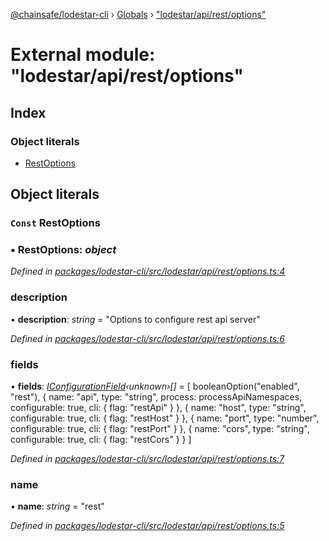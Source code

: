 [@chainsafe/lodestar-cli](../README.md) › [Globals](../globals.md) › ["lodestar/api/rest/options"](_lodestar_api_rest_options_.md)

# External module: "lodestar/api/rest/options"

## Index

### Object literals

* [RestOptions](_lodestar_api_rest_options_.md#const-restoptions)

## Object literals

### `Const` RestOptions

### ▪ **RestOptions**: *object*

*Defined in [packages/lodestar-cli/src/lodestar/api/rest/options.ts:4](https://github.com/ChainSafe/lodestar/blob/bbe465408/packages/lodestar-cli/src/lodestar/api/rest/options.ts#L4)*

###  description

• **description**: *string* = "Options to configure rest api server"

*Defined in [packages/lodestar-cli/src/lodestar/api/rest/options.ts:6](https://github.com/ChainSafe/lodestar/blob/bbe465408/packages/lodestar-cli/src/lodestar/api/rest/options.ts#L6)*

###  fields

• **fields**: *[IConfigurationField](../interfaces/_lodestar_util_config_.iconfigurationfield.md)‹unknown›[]* = [
    booleanOption("enabled", "rest"),
    {
      name: "api",
      type: "string",
      process: processApiNamespaces,
      configurable: true,
      cli: {
        flag: "restApi"
      }
    },
    {
      name: "host",
      type: "string",
      configurable: true,
      cli: {
        flag: "restHost"
      }
    },
    {
      name: "port",
      type: "number",
      configurable: true,
      cli: {
        flag: "restPort"
      }
    },
    {
      name: "cors",
      type: "string",
      configurable: true,
      cli: {
        flag: "restCors"
      }
    }
  ]

*Defined in [packages/lodestar-cli/src/lodestar/api/rest/options.ts:7](https://github.com/ChainSafe/lodestar/blob/bbe465408/packages/lodestar-cli/src/lodestar/api/rest/options.ts#L7)*

###  name

• **name**: *string* = "rest"

*Defined in [packages/lodestar-cli/src/lodestar/api/rest/options.ts:5](https://github.com/ChainSafe/lodestar/blob/bbe465408/packages/lodestar-cli/src/lodestar/api/rest/options.ts#L5)*
